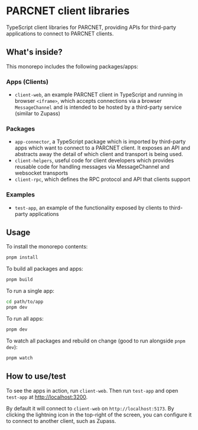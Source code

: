 # PARCNET client libraries

TypeScript client libraries for PARCNET, providing APIs for third-party applications to connect to PARCNET clients.

## What's inside?

This monorepo includes the following packages/apps:

### Apps (Clients)

- `client-web`, an example PARCNET client in TypeScript and running in browser `<iframe>`, which accepts connections via a browser `MessageChannel` and is intended to be hosted by a third-party service (similar to Zupass)

### Packages

- `app-connector`, a TypeScript package which is imported by third-party apps which want to connect to a PARCNET client. It exposes an API and abstracts away the detail of which client and transport is being used.
- `client-helpers`, useful code for client developers which provides reusable code for handling messages via MessageChannel and websocket transports
- `client-rpc`, which defines the RPC protocol and API that clients support

### Examples

- `test-app`, an example of the functionality exposed by clients to third-party applications

## Usage

To install the monorepo contents:

```bash
pnpm install
```

To build all packages and apps:

```bash
pnpm build
```

To run a single app:

```bash
cd path/to/app
pnpm dev
```

To run all apps:

```bash
pnpm dev
```

To watch all packages and rebuild on change (good to run alongside `pnpm dev`):

```bash
pnpm watch
```

## How to use/test

To see the apps in action, run `client-web`. Then run `test-app` and open `test-app` at [http://localhost:3200](http://localhost:3200).

By default it will connect to `client-web` on `http://localhost:5173`. By clicking the lightning icon in the top-right of the screen, you can configure it to connect to another client, such as Zupass.
